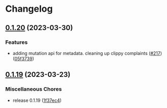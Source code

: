 # Changelog

## [0.1.20](https://github.com/wnfs-wg/rs-wnfs/compare/wnfs-common-v0.1.19...wnfs-common-v0.1.20) (2023-03-30)


### Features

* adding mutation api for metadata. cleaning up clippy complaints ([#217](https://github.com/wnfs-wg/rs-wnfs/issues/217)) ([05f3739](https://github.com/wnfs-wg/rs-wnfs/commit/05f3739cdc4b5b9cb02427c51e5ddff6803122bd))

## [0.1.19](https://github.com/wnfs-wg/rs-wnfs/compare/wnfs-common-v0.1.18...wnfs-common-v0.1.19) (2023-03-23)


### Miscellaneous Chores

* release 0.1.19 ([1f37ec4](https://github.com/wnfs-wg/rs-wnfs/commit/1f37ec4d706b9bcb4305128451cc77063b4f211d))
